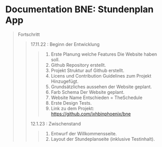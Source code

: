 # Documentation BNE: Stundenplan App

>Fortschritt
>>17.11.22 : Beginn der Entwicklung
>>>1. Erste Planung welche Features Die Website haben soll.
>>>2. Github Repository erstellt.
>>>3. Projekt Struktur auf Github erstellt.
>>>4. Licens und Contribution Guidelines zum Projekt Hinzugefügt.
>>>5. Grundsätzliches aussehen der Website geplant.
>>>6. Farb Schema Der Website geplant.
>>>7. Website Name Entschieden = TheSchedule
>>>8. Erste Design Tests.
>>>9. Link zu dem Projekt: https://github.com/ixhbinphoenix/bne
>>
>>12.1.23 : Zwischenstand
>>>1. Entwurf der Willkommensseite.
>>>2. Layout der Stundeplanseite (inklusive Testinhalt).

















